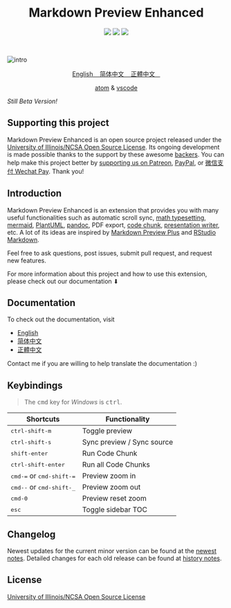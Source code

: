 <h1 align="center"> Markdown Preview Enhanced </h1>
<p align="center">
<a href="https://github.com/shd101wyy/markdown-preview-enhanced/releases"><img src="https://img.shields.io/github/tag/shd101wyy/markdown-preview-enhanced.svg"></a>
<a href="https://github.com/shd101wyy/markdown-preview-enhanced"><img src="https://img.shields.io/apm/dm/markdown-preview-enhanced.svg"></a>
<a href="https://github.com/shd101wyy/markdown-preview-enhanced"><img src="https://img.shields.io/github/stars/shd101wyy/markdown-preview-enhanced.svg?style=social&label=Star"></a>
</p>
<br>

![intro](https://user-images.githubusercontent.com/1908863/28227953-eb6eefa4-68a1-11e7-8769-96ea83facf3b.png)

<p align="center">
<a href="https://smartarduino.github.io/markdown-preview-enhanced/#/"> English &nbsp;&nbsp; </a>
<a href="https://smartarduino.github.io/markdown-preview-enhanced/#/zh-cn/"> 简体中文 &nbsp;&nbsp; </a>
<a href="https://smartarduino.github.io/markdown-preview-enhanced/#/zh-tw/"> 正體中文 &nbsp;&nbsp; </a> <br>
</p>

<p align="center">
<a href="https://atom.io/packages/markdown-preview-enhanced">atom</a>
&
<a href="https://marketplace.visualstudio.com/items?itemName=shd101wyy.markdown-preview-enhanced">vscode</a>
</p>

_Still Beta Version!_

## Supporting this project

Markdown Preview Enhanced is an open source project released under the [University of Illinois/NCSA Open Source License](LICENSE.md). Its ongoing development is made possible thanks to the support by these awesome [backers](https://shd101wyy.github.io/markdown-preview-enhanced/#/backers). You can help make this project better by [supporting us on Patreon](https://www.patreon.com/shd101wyy), [PayPal](https://shd101wyy.github.io/markdown-preview-enhanced/#/paypal), or [微信支付 Wechat Pay](https://shd101wyy.github.io/markdown-preview-enhanced/#/wechat). Thank you!

## Introduction

Markdown Preview Enhanced is an extension that provides you with many useful functionalities such as automatic scroll sync, [math typesetting](https://shd101wyy.github.io/markdown-preview-enhanced/#/math), [mermaid](https://shd101wyy.github.io/markdown-preview-enhanced/#/diagrams?id=mermaid), [PlantUML](https://shd101wyy.github.io/markdown-preview-enhanced/#/diagrams?id=plantuml), [pandoc](https://shd101wyy.github.io/markdown-preview-enhanced/#/pandoc), PDF export, [code chunk](https://shd101wyy.github.io/markdown-preview-enhanced/#/code-chunk), [presentation writer](https://rawgit.com/shd101wyy/markdown-preview-enhanced/master/docs/presentation-intro.html), etc. A lot of its ideas are inspired by [Markdown Preview Plus](https://github.com/atom-community/markdown-preview-plus) and [RStudio Markdown](http://rmarkdown.rstudio.com/).

Feel free to ask questions, post issues, submit pull request, and request new features.

For more information about this project and how to use this extension, please check out our documentation ⬇︎

## Documentation

To check out the documentation, visit

- [English](https://shd101wyy.github.io/markdown-preview-enhanced/#/)
- [简体中文](https://shd101wyy.github.io/markdown-preview-enhanced/#/zh-cn/)
- [正體中文](https://shd101wyy.github.io/markdown-preview-enhanced/#/zh-tw/)

Contact me if you are willing to help translate the documentation :)

## Keybindings

> The <kbd>cmd</kbd> key for _Windows_ is <kbd>ctrl</kbd>.

| Shortcuts                                   | Functionality              |
| ------------------------------------------- | -------------------------- |
| <kbd>ctrl-shift-m</kbd>                     | Toggle preview             |
| <kbd>ctrl-shift-s</kbd>                     | Sync preview / Sync source |
| <kbd>shift-enter</kbd>                      | Run Code Chunk             |
| <kbd>ctrl-shift-enter</kbd>                 | Run all Code Chunks        |
| <kbd>cmd-=</kbd> or <kbd>cmd-shift-=</kbd>  | Preview zoom in            |
| <kbd>cmd--</kbd> or <kbd>cmd-shift-\_</kbd> | Preview zoom out           |
| <kbd>cmd-0</kbd>                            | Preview reset zoom         |
| <kbd>esc</kbd>                              | Toggle sidebar TOC         |

## Changelog

Newest updates for the current minor version can be found at the [newest notes](https://shd101wyy.github.io/markdown-preview-enhanced/#/newest).
Detailed changes for each old release can be found at [history notes](https://shd101wyy.github.io/markdown-preview-enhanced/#/history).

## License

[University of Illinois/NCSA Open Source License](LICENSE.md)
